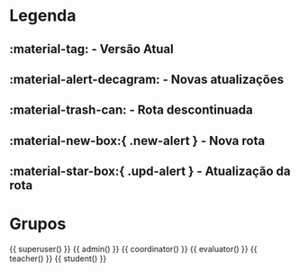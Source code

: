 

# Legenda

## :material-tag: - Versão Atual
## :material-alert-decagram: - Novas atualizações
## :material-trash-can: - Rota descontinuada
## :material-new-box:{ .new-alert } - Nova rota
## :material-star-box:{ .upd-alert } - Atualização da rota

# Grupos
{{ superuser() }} {{ admin() }} {{ coordinator() }} {{ evaluator() }} {{ teacher() }} {{ student() }}